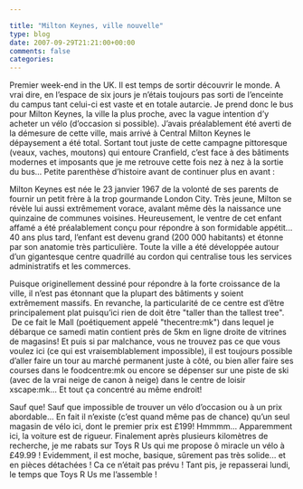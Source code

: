 ```yaml
---

title: "Milton Keynes, ville nouvelle"
type: blog
date: 2007-09-29T21:21:00+00:00
comments: false
categories: 
---
```


 Premier week-end in the UK. Il est temps de sortir découvrir le monde. A vrai dire, en l’espace de six jours je n’étais toujours pas sorti de l’enceinte du campus tant celui-ci est vaste et en totale autarcie. Je prend donc le bus pour Milton Keynes, la ville la plus proche, avec la vague intention d’y acheter un vélo (d’occasion si possible). J’avais préalablement été averti de la démesure de cette ville, mais arrivé à Central Milton Keynes le dépaysement a été total. Sortant tout juste de cette campagne pittoresque (veaux, vaches, moutons) qui entoure Cranfield, c’est face à des bâtiments modernes et imposants que je me retrouve cette fois nez à nez à la sortie du bus... Petite parenthèse d’histoire avant de continuer plus en avant :

 Milton Keynes est née le 23 janvier 1967 de la volonté de ses parents de fournir un petit frère à la trop gourmande London City. Très jeune, Milton se révèle lui aussi extrêmement vorace, avalant même dès la naissance une quinzaine de communes voisines. Heureusement, le ventre de cet enfant affamé a été préalablement conçu pour répondre à son formidable appétit... 40 ans plus tard, l’enfant est devenu grand (200 000 habitants) et étonne par son anatomie très particulière. Toute la ville a été développée autour d’un gigantesque centre quadrillé au cordon qui centralise tous les services administratifs et les commerces.

 Puisque originellement dessiné pour répondre à la forte croissance de la ville, il n’est pas étonnant que la plupart des bâtiments y soient extrêmement massifs. En revanche, la particularité de ce centre est d’être principalement plat puisqu’ici rien de doit être "taller than the tallest tree".  De ce fait le Mall (poétiquement appelé "thecentre:mk") dans lequel je débarque ce samedi matin contient près de 5km en ligne droite de vitrines de magasins! Et puis si par malchance, vous ne trouvez pas ce que vous voulez ici (ce qui est vraisemblablement impossible), il est toujours possible d’aller faire un tour au marché permanent juste à côté, ou bien aller faire ses courses dans le foodcentre:mk ou encore se dépenser sur une piste de ski (avec de la vrai neige de canon à neige) dans le centre de loisir xscape:mk... Et tout ça concentré au même endroit!
 
 Sauf que! Sauf que impossible de trouver un vélo d’occasion ou à un prix abordable... En fait il n’existe (c’est quand même pas de chance) qu’un seul magasin de vélo ici, dont le premier prix est £199! Hmmmm... Apparemment ici, la voiture est de rigueur. Finalement après plusieurs kilomètres de recherche, je me rabats sur Toys R Us qui me propose ô miracle un vélo à £49.99 ! Evidemment, il est moche, basique, sûrement pas très solide... et en pièces détachées ! Ca ce n’était pas prévu ! Tant pis, je repasserai lundi, le temps que Toys R Us me l’assemble !

